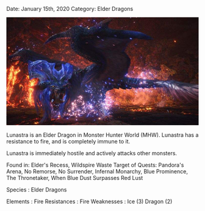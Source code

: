 Date: January 15th, 2020
Category: Elder Dragons

![alt](images/Lunastra.png)

Lunastra is an Elder Dragon in Monster Hunter World (MHW).
Lunastra has a resistance to fire, and is completely immune to it.

Lunastra is immediately hostile and actively attacks other monsters.

Found in: Elder's Recess, Wildspire Waste
Target of Quests: Pandora's Arena, No Remorse, No Surrender, Infernal Monarchy, Blue Prominence, 
The Thronetaker, When Blue Dust Surpasses Red Lust

Species : Elder Dragons

Elements : Fire
Resistances : Fire
Weaknesses :
Ice (3)
Dragon (2)
